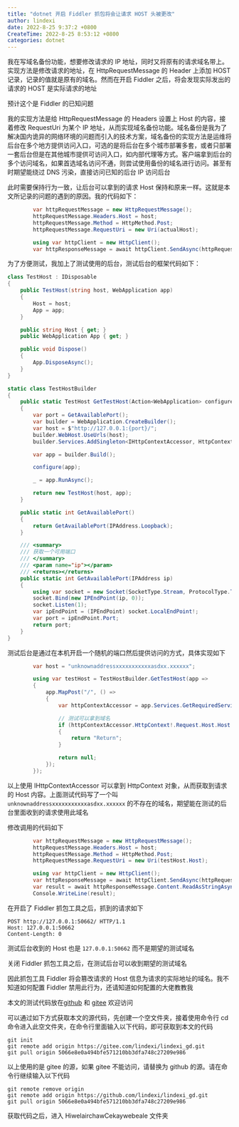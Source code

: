 ```yaml
---
title: "dotnet 开启 Fiddler 抓包将会让请求 HOST 头被更改"
author: lindexi
date: 2022-8-25 9:37:2 +0800
CreateTime: 2022-8-25 8:53:12 +0800
categories: dotnet
---
```


我在写域名备份功能，想要修改请求的 IP 地址，同时又将原有的请求域名带上。实现方法是修改请求的地址，在 HttpRequestMessage 的 Header 上添加 HOST 记录，记录的值就是原有的域名。然而在开启 Fiddler 之后，将会发现实际发出的请求的 HOST 是实际请求的地址

<!--more-->


<!-- 发布 -->
<!-- 博客 -->

预计这个是 Fiddler 的已知问题

我的实现方法是给 HttpRequestMessage 的 Headers 设置上 Host 的内容，接着修改 RequestUri 为某个 IP 地址，从而实现域名备份功能。域名备份是我为了解决国内诡异的网络环境的问题而引入的技术方案，域名备份的实现方法是运维将后台在多个地方提供访问入口，可选的是将后台在多个城市部署多套，或者只部署一套后台但是在其他城市提供可访问入口，如内部代理等方式。客户端拿到后台的多个访问域名，如果首选域名访问不通，则尝试使用备份的域名进行访问。甚至有时期望能绕过 DNS 污染，直接访问已知的后台 IP 访问后台

此时需要保持行为一致，让后台可以拿到的请求 Host 保持和原来一样。这就是本文所记录的问题的遇到的原因。我的代码如下：

```csharp
        var httpRequestMessage = new HttpRequestMessage();
        httpRequestMessage.Headers.Host = host;
        httpRequestMessage.Method = HttpMethod.Post;
        httpRequestMessage.RequestUri = new Uri(actualHost);

        using var httpClient = new HttpClient();
        var httpResponseMessage = await httpClient.SendAsync(httpRequestMessage);
```

为了方便测试，我加上了测试使用的后台，测试后台的框架代码如下：

```csharp
class TestHost : IDisposable
{
    public TestHost(string host, WebApplication app)
    {
        Host = host;
        App = app;
    }

    public string Host { get; }
    public WebApplication App { get; }

    public void Dispose()
    {
        App.DisposeAsync();
    }
}

static class TestHostBuilder
{
    public static TestHost GetTestHost(Action<WebApplication> configure)
    {
        var port = GetAvailablePort();
        var builder = WebApplication.CreateBuilder();
        var host = $"http://127.0.0.1:{port}/";
        builder.WebHost.UseUrls(host);
        builder.Services.AddSingleton<IHttpContextAccessor, HttpContextAccessor>();

        var app = builder.Build();

        configure(app);

        _ = app.RunAsync();

        return new TestHost(host, app);
    }

    public static int GetAvailablePort()
    {
        return GetAvailablePort(IPAddress.Loopback);
    }

    /// <summary>
    /// 获取一个可用端口
    /// </summary>
    /// <param name="ip"></param>
    /// <returns></returns>
    public static int GetAvailablePort(IPAddress ip)
    {
        using var socket = new Socket(SocketType.Stream, ProtocolType.Tcp);
        socket.Bind(new IPEndPoint(ip, 0));
        socket.Listen(1);
        var ipEndPoint = (IPEndPoint) socket.LocalEndPoint!;
        var port = ipEndPoint.Port;
        return port;
    }
}
```

测试后台是通过在本机开启一个随机的端口然后提供访问的方式，具体实现如下

```csharp
        var host = "unknownaddressxxxxxxxxxxxasdxx.xxxxxx";

        using var testHost = TestHostBuilder.GetTestHost(app =>
        {
            app.MapPost("/", () =>
            {
                var httpContextAccessor = app.Services.GetRequiredService<IHttpContextAccessor>();

                // 测试可以拿到域名
                if (httpContextAccessor.HttpContext!.Request.Host.Host == host)
                {
                    return "Return";
                }

                return null;
            });
        });
```

以上使用 IHttpContextAccessor 可以拿到 HttpContext 对象，从而获取到请求的 Host 内容。上面测试代码写了一个叫 `unknownaddressxxxxxxxxxxxasdxx.xxxxxx` 的不存在的域名，期望能在测试的后台里面收到的请求使用此域名

修改调用的代码如下

```csharp
        var httpRequestMessage = new HttpRequestMessage();
        httpRequestMessage.Headers.Host = host;
        httpRequestMessage.Method = HttpMethod.Post;
        httpRequestMessage.RequestUri = new Uri(testHost.Host);

        using var httpClient = new HttpClient();
        var httpResponseMessage = await httpClient.SendAsync(httpRequestMessage);
        var result = await httpResponseMessage.Content.ReadAsStringAsync();
        Console.WriteLine(result);
```

在开启了 Fiddler 抓包工具之后，抓到的请求如下

```
POST http://127.0.0.1:50662/ HTTP/1.1
Host: 127.0.0.1:50662
Content-Length: 0
```

测试后台收到的 Host 也是 `127.0.0.1:50662` 而不是期望的测试域名

关闭 Fiddler 抓包工具之后，在测试后台可以收到期望的测试域名

因此抓包工具 Fiddler 将会篡改请求的 Host 信息为请求的实际地址的域名。我不知道如何配置 Fiddler 禁用此行为，还请知道如何配置的大佬教教我

本文的测试代码放在[github](https://github.com/lindexi/lindexi_gd/tree/5066e8e0a494bfe571210bb3dfa748c27209e986/HiwelairchawCekaywebeale) 和 [gitee](https://gitee.com/lindexi/lindexi_gd/tree/5066e8e0a494bfe571210bb3dfa748c27209e986/HiwelairchawCekaywebeale) 欢迎访问

可以通过如下方式获取本文的源代码，先创建一个空文件夹，接着使用命令行 cd 命令进入此空文件夹，在命令行里面输入以下代码，即可获取到本文的代码

```
git init
git remote add origin https://gitee.com/lindexi/lindexi_gd.git
git pull origin 5066e8e0a494bfe571210bb3dfa748c27209e986
```

以上使用的是 gitee 的源，如果 gitee 不能访问，请替换为 github 的源。请在命令行继续输入以下代码

```
git remote remove origin
git remote add origin https://github.com/lindexi/lindexi_gd.git
git pull origin 5066e8e0a494bfe571210bb3dfa748c27209e986
```

获取代码之后，进入 HiwelairchawCekaywebeale 文件夹
